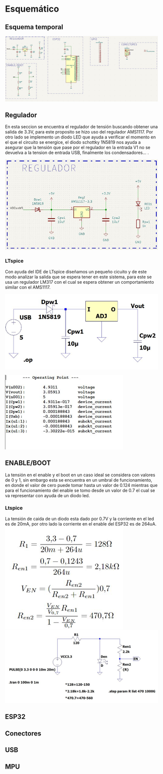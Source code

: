 # Esquemático

## Esquema temporal

![](https://github.com/edcorreamo/Mocap/blob/main/imagenes/EsquematicoTempo.JPG "width=100")

## Regulador
En esta seccion se encuentra el regulador de tensión buscando obtener una salida de 3.3V, para este proposito se hizo uso del regulador AMS1117. Por otro lado se implemento un diodo LED que ayuda a verificar el momento en el que el circuito se energice, el diodo schottky 1N5819 nos ayuda a asegurar que la tensión que pase por el regulador en la entrada V1 no se devuelva a la tension de entrada USB, finalmente los condensadores... . 

![](https://github.com/edcorreamo/Mocap/blob/main/imagenes/Regulador.JPG "width=70")

### LTspice
Con ayuda del IDE de LTspice diseñamos un pequeño cicuito y de este modo analizar la salida que se espera tener en este sistema, para este se usa un regulador LM317 con el cual se espera obtener un comportamiento similar con el AMS1117.

![](https://github.com/edcorreamo/Mocap/blob/main/imagenes/SimRegulador.JPG "width=40")

![](https://github.com/edcorreamo/Mocap/blob/main/imagenes/SimResultRegulador.JPG "width=70")

## ENABLE/BOOT
La tensión en el enable y el boot en un caso ideal se considera con valores de 0 y 1, sin embargo esta se encuentra en un umbral de funcionamiento, en donde el valor de cero puede tomar hasta un valor de 0.124 mientras que para el funcionamiento del enable se tomo desde un valor de 0.7 el cual se va representar con ayuda de un diodo led.
### Ltspice
La tensión de caida de un diodo esta dado por 0.7V y la corriente en el led es de 20mA, por otro lado la corriente en el enable del ESP32 es de 264uA.
![](https://github.com/edcorreamo/Mocap/blob/main/imagenes/ResistenciaEn.JPG "width=40")
![](https://github.com/edcorreamo/Mocap/blob/main/imagenes/CircEnable.JPG "width=40")



## ESP32

## Conectores

## USB

## MPU


